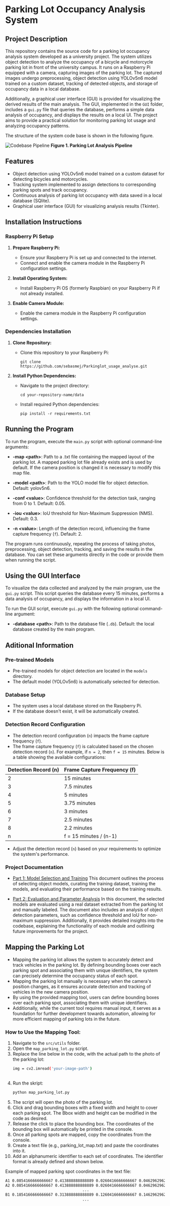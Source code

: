 # Parking Lot Occupancy Analysis System

## Project Description

This repository contains the source code for a parking lot occupancy analysis system developed as a university project. 
The system utilizes object detection to analyze the occupancy of a bicycle and motorcycle parking lot in front of the university campus. It runs on a Raspberry Pi equipped with a camera, capturing images of the parking lot. The captured images undergo preprocessing, object detection using YOLOv5n6 model trained on a custom dataset, tracking of detected objects, and storage of occupancy data in a local database. 

Additionally, a graphical user interface (GUI) is provided for visualizing the derived results of the main analysis. The GUI, implemented in the `GUI` folder, includes a `gui.py` file that queries the database, performs a simple data analysis of occupancy, and displays the results on a local UI. The project aims to provide a practical solution for monitoring parking lot usage and analyzing occupancy patterns.

The structure of the system code base is shown in the following figure.

![Codebase Pipeline](figure_1.png)
**Figure 1. Parking Lot Analysis Pipeline**

## Features

- Object detection using YOLOv5n6 model trained on a custom dataset for detecting bicycles and motorcycles.
- Tracking system implemented to assign detections to corresponding parking spots and track occupancy.
- Continuous analysis of parking lot occupancy with data saved in a local database (SQlite).
- Graphical user interface (GUI) for visualizing analysis results (Tkinter).

## Installation Instructions

### Raspberry Pi Setup

1. **Prepare Raspberry Pi:**
   - Ensure your Raspberry Pi is set up and connected to the internet.
   - Connect and enable the camera module in the Raspberry Pi configuration settings.

2. **Install Operating System:**
   - Install Raspberry Pi OS (formerly Raspbian) on your Raspberry Pi if not already installed.

3. **Enable Camera Module:**
   - Enable the camera module in the Raspberry Pi configuration settings.

### Dependencies Installation

1. **Clone Repository:**
   - Clone this repository to your Raspberry Pi:
     ```
     git clone https://github.com/sebasmej/Parkinglot_usage_analyse.git
     ```

2. **Install Python Dependencies:**
   - Navigate to the project directory:
     ```
     cd your-repository-name/data
     ```
   - Install required Python dependencies:
     ```
     pip install -r requirements.txt
     ```

## Running the Program

To run the program, execute the `main.py` script with optional command-line arguments:

- **-map \<path>**: Path to a .txt file containing the mapped layout of the parking lot. A mapped parking lot file already exists and is used by default. If the camera position is changed it is necessary to modify this map file.
  
- **-model \<path>**: Path to the YOLO model file for object detection. Default: yolov5n6.

- **-conf \<value>**: Confidence threshold for the detection task, ranging from 0 to 1. Default: 0.05.

- **-iou \<value>**: IoU threshold for Non-Maximum Suppression (NMS). Default: 0.3.

- **-n \<value>**: Length of the detection record, influencing the frame capture frequency (`f`). Default: 2.

The program runs continuously, repeating the process of taking photos, preprocessing, object detection, tracking, and saving the results in the database. You can set these arguments directly in the code or provide them when running the script.

## Using the GUI Interface

To visualize the data collected and analyzed by the main program, use the `gui.py` script. This script queries the database every 15 minutes, performs a data analysis of occupancy, and displays the information in a local UI.

To run the GUI script, execute `gui.py` with the following optional command-line argument:

- **-database \<path>**: Path to the database file (`.db`). Default: the local database created by the main program.

## Aditional Information

### Pre-trained Models

- Pre-trained models for object detection are located in the `models` directory.
- The default model (YOLOv5n6) is automatically selected for detection.

### Database Setup

- The system uses a local database stored on the Raspberry Pi.
- If the database doesn't exist, it will be automatically created.

### Detection Record Configuration

- The detection record configuration (`n`) impacts the frame capture frequency (`f`). 
- The frame capture frequency (`f`) is calculated based on the chosen detection record (`n`). For example, if `n = 2`, then `f = 15` minutes. Below is a table showing the available configurations:

 Detection Record (n) | Frame Capture Frequency (f) |
|-----------------------|------------------------------|
| 2                     | 15     minutes               |
| 3                     | 7.5    minutes               |
| 4                     | 5      minutes               |
| 5                     | 3.75   minutes               |
| 6                     | 3      minutes               |
| 7                     | 2.5    minutes               |
| 8                     | 2.2    minutes               |
| n                     | f = 15 minutes / (n-1)       |

- Adjust the detection record (`n`) based on your requirements to optimize the system's performance.

### Project Documentation

- [Part 1: Model Selection and Training](TEL21GR3_Mejia_Sebastian_DokutT3100_ObjectDetectionParkingSpaceAnalysis.pdf)
This document outlines the process of selecting object models, curating the training dataset, training the models, and evaluating their performance based on the training results.

- [Part 2: Evaluation and Parameter Analysis](TEL21GR3_Sebastian_Mejia_DokutT3200_ObjectDetectionParkingSpaceAnalysis.pdf)
In this document, the selected models are evaluated using a real dataset extracted from the parking lot and manually labeled. The document also includes an analysis of object detection parameters, such as confidence threshold and IoU for non-maximum suppression. Additionally, it provides detailed insights into the codebase, explaining the functionality of each module and outlining future improvements for the project.

## Mapping the Parking Lot

- Mapping the parking lot allows the system to accurately detect and track vehicles in the parking lot. By defining bounding boxes over each parking spot and associating them with unique identifiers, the system can precisely determine the occupancy status of each spot.
- Mapping the parking lot manually is necessary when the camera's position changes, as it ensures accurate detection and tracking of vehicles in the new camera position.
- By using the provided mapping tool, users can define bounding boxes over each parking spot, associating them with unique identifiers.
- Additionally, while the current tool requires manual input, it serves as a foundation for further development towards automation, allowing for more efficient mapping of parking lots in the future.

### How to Use the Mapping Tool:
1.  Navigate to the `src/utils` folder.
2.  Open the `map_parking_lot.py` script.
3.  Replace the line below in the code, with the actual path to the photo of the parking lot:
    ```sh
    img = cv2.imread('your-image-path')
   
4.  Run the skript:
    ```sh
    python map_parking_lot.py
5.  The script will open the photo of the parking lot.
6.  Click and drag bounding boxes with a fixed width and height to cover each parking spot. The Bbox width and height can be modified in the code as desired.
7.  Release the click to place the bounding box. The coordinates of the bounding box will automatically be printed in the console.
8.  Once all parking spots are mapped, copy the coordinates from the console.
9.  Create a text file (e.g., parking_lot_map.txt) and paste the coordinates into it.
10. Add an alphanumeric identifier to each set of coordinates. The identifier format is already defined and shown below.
 
Example of mapped parking spot coordinates in the text file:

```sh
A1 0.0854166666666667 0.413888888888889 0.0260416666666667 0.0462962962962963
A2 0.0854166666666667 0.413888888888889 0.0260416666666667 0.0462962962962963
                                  ...
B1 0.1854166666666667 0.313888888888889 0.1260416666666667 0.1462962962962963
                                  ...
